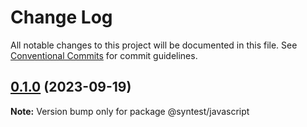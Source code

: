 # Change Log

All notable changes to this project will be documented in this file.
See [Conventional Commits](https://conventionalcommits.org) for commit guidelines.

## [0.1.0](https://github.com/syntest-framework/syntest-javascript/compare/@syntest/javascript@0.1.0-beta.26...@syntest/javascript@0.1.0) (2023-09-19)

**Note:** Version bump only for package @syntest/javascript
